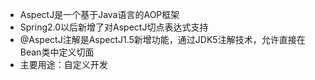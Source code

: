 - AspectJ是一个基于Java语言的AOP框架
- Spring2.0以后新增了对AspectJ切点表达式支持
- @AspectJ注解是AspectJ1.5新增功能，通过JDK5注解技术，允许直接在Bean类中定义切面
- 主要用途：自定义开发

